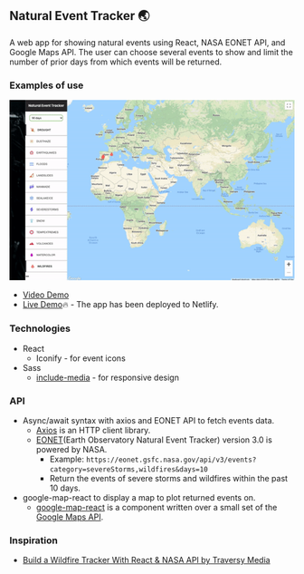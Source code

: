 ## Natural Event Tracker 🌏
A web app for showing natural events using React, NASA EONET API, and Google Maps API. The user can choose several events to show and limit the number of prior days from which events will be returned.

### Examples of use
<p align="center">
  <img src="./NET.gif" alt="NET" />
</p>

* [Video Demo](https://youtu.be/CGv2WdZYz0w)
* [Live Demo](https://hrmtk-naturaleventtracker.netlify.app)🔥 - The app has been deployed to Netlify.

### Technologies
* React
  * Iconify - for event icons
* Sass
  * [include-media](https://raw.githubusercontent.com/eduardoboucas/include-media/master/dist/_include-media.scss) - for responsive design

### API
* Async/await syntax with axios and EONET API to fetch events data.
  * [Axios](https://axios-http.com) is an HTTP client library.
  * [EONET](https://eonet.gsfc.nasa.gov/docs/v3)(Earth Observatory Natural Event Tracker) version 3.0 is powered by NASA.
    * Example: `https://eonet.gsfc.nasa.gov/api/v3/events?category=severeStorms,wildfires&days=10`  
    * Return the events of severe storms and wildfires within the past 10 days.
* google-map-react to display a map to plot returned events on.
  * [google-map-react](https://www.npmjs.com/package/google-map-react) is a component written over a small set of the [Google Maps API](https://developers.google.com/maps/documentation/javascript/overview).

### Inspiration
* [Build a Wildfire Tracker With React & NASA API by Traversy Media](https://youtu.be/ontX4zfVqK8)